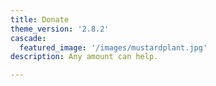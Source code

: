 ```yaml
---
title: Donate
theme_version: '2.8.2'
cascade:
  featured_image: '/images/mustardplant.jpg'
description: Any amount can help.

---
```



